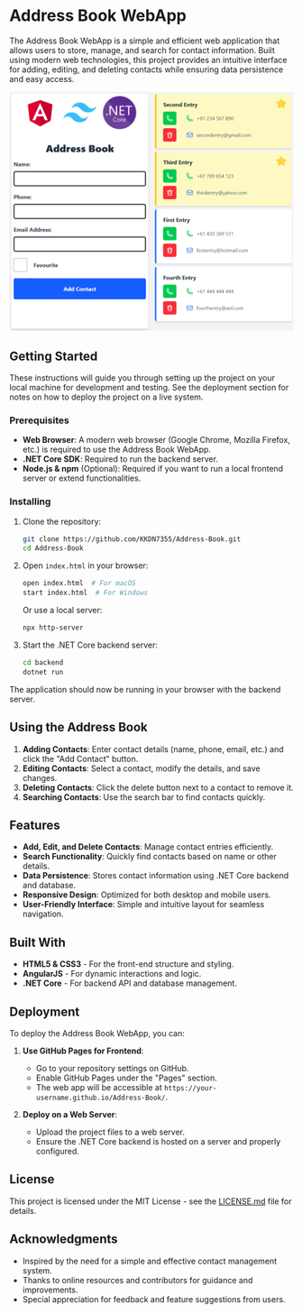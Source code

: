 # Address Book WebApp

The Address Book WebApp is a simple and efficient web application that allows users to store, manage, and search for contact information. Built using modern web technologies, this project provides an intuitive interface for adding, editing, and deleting contacts while ensuring data persistence and easy access.


![Alt text](Screenshot.png)


## Getting Started

These instructions will guide you through setting up the project on your local machine for development and testing. See the deployment section for notes on how to deploy the project on a live system.

### Prerequisites

- **Web Browser**: A modern web browser (Google Chrome, Mozilla Firefox, etc.) is required to use the Address Book WebApp.
- **.NET Core SDK**: Required to run the backend server.
- **Node.js & npm** (Optional): Required if you want to run a local frontend server or extend functionalities.

### Installing

1. Clone the repository:
   ```bash
   git clone https://github.com/KKDN7355/Address-Book.git
   cd Address-Book
   ```

2. Open `index.html` in your browser:
   ```bash
   open index.html  # For macOS
   start index.html  # For Windows
   ```
   Or use a local server:
   ```bash
   npx http-server
   ```

3. Start the .NET Core backend server:
   ```bash
   cd backend
   dotnet run
   ```

The application should now be running in your browser with the backend server.

## Using the Address Book

1. **Adding Contacts**: Enter contact details (name, phone, email, etc.) and click the "Add Contact" button.
2. **Editing Contacts**: Select a contact, modify the details, and save changes.
3. **Deleting Contacts**: Click the delete button next to a contact to remove it.
4. **Searching Contacts**: Use the search bar to find contacts quickly.

## Features

- **Add, Edit, and Delete Contacts**: Manage contact entries efficiently.
- **Search Functionality**: Quickly find contacts based on name or other details.
- **Data Persistence**: Stores contact information using .NET Core backend and database.
- **Responsive Design**: Optimized for both desktop and mobile users.
- **User-Friendly Interface**: Simple and intuitive layout for seamless navigation.

## Built With

* **HTML5 & CSS3** - For the front-end structure and styling.
* **AngularJS** - For dynamic interactions and logic.
* **.NET Core** - For backend API and database management.

## Deployment

To deploy the Address Book WebApp, you can:

1. **Use GitHub Pages for Frontend**:
   - Go to your repository settings on GitHub.
   - Enable GitHub Pages under the "Pages" section.
   - The web app will be accessible at `https://your-username.github.io/Address-Book/`.

2. **Deploy on a Web Server**:
   - Upload the project files to a web server.
   - Ensure the .NET Core backend is hosted on a server and properly configured.

## License

This project is licensed under the MIT License - see the [LICENSE.md](LICENSE.md) file for details.

## Acknowledgments

* Inspired by the need for a simple and effective contact management system.
* Thanks to online resources and contributors for guidance and improvements.
* Special appreciation for feedback and feature suggestions from users.

